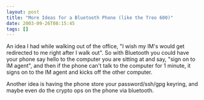 ```yaml
---
layout: post
title: "More Ideas for a Bluetooth Phone (like the Treo 600)"
date: 2003-09-26T08:15:45
tags: []
---
```


An idea I had while walking out of the office, "I wish my IM's would get redirected to me right after I walk out". So with Bluetooth you could have your phone say hello to the computer you are sitting at and say, "sign on to IM agent", and then if the phone can't talk to the computer for 1 minute, it signs on to the IM agent and kicks off the other computer. 

Another idea is having the phone store your password/ssh/gpg keyring, and maybe even do the crypto ops on the phone via bluetooth. 



